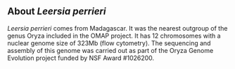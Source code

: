 About *Leersia perrieri*
---------------------
*Leersia perrieri* comes from Madagascar. It was the nearest outgroup of the genus Oryza included in the OMAP project. It has 12 chromosomes with a nuclear genome size of 323Mb (flow cytometry). The sequencing and assembly of this genome was carried out as part of the Oryza Genome Evolution project funded by NSF Award #1026200.
